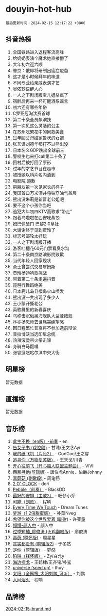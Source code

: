 # douyin-hot-hub

`最后更新时间：2024-02-15 12:17:22 +0800`

## 抖音热榜

1. 全国铁路进入返程客流高峰
1. 给奶奶表演个魔术她直接懵了
1. 大年初六迎六顺
1. 普京：俄即将研制出癌症疫苗
1. 这才是小时候拜年的味道
1. 不同专业给亲戚表演才艺
1. 吴侬软语醉人心
1. 一人之下剧场版宝儿姐杀疯了
1. 宿醉后再来一杯可醒酒系谣言
1. 初六还有哪些年俗
1. C罗亚冠淘汰赛首球
1. 第二十条全员飙演技
1. 第一次见这么灵活的公主
1. 在苏州吃繁花中的同款美食
1. 过年回丈母娘家告状的女婿
1. 张艺谋刘德华都打不过熊出没
1. 日本名义GDP跌出全球前三
1. 警校生也来打call第二十条了
1. 回村后被打回了原形
1. 过年的才艺节目在超市
1. 被授她以柄片名内涵到
1. 电影院 道歉
1. 男朋友第一次见家长的样子
1. 我国首口万米深井将钻穿油气盖层
1. 熊出没朱莉是新晋老公姐吧
1. 要不这个小孩你当吧
1. 逃犯大年初四KTV高歌求“带走”
1. 跟着乌啦啦在西安吃蒸饺
1. 姆巴佩破门 巴黎2:0皇社
1. 大谢谢终于见到贾玲了
1. 标志号邮轮太好玩
1. 一人之下剧场版开播
1. 游客吐槽花60元门票看臭水沟
1. 第二十条南京路演影院致歉
1. 当代年轻人回家现状
1. 勇士曾尝试交易詹姆斯
1. 贾玲杨迪猜歌挑战
1. 带着第二十条走遍抖音
1. 琵琶行舞蹈绝美
1. 日本鹿儿岛县樱岛火山喷发
1. 熊出没一共出现了多少人
1. 王小蒙开撕老公
1. 英歌舞里的新春喜庆
1. 乌称击沉俄黑海舰队大型登陆舰
1. 林亦扬恩师去世痛哭绝望感
1. 因日程繁忙普京将不参加选前辩论
1. 普拉博沃当选印尼总统
1. 热辣滚烫带火拳击课
1. 身骑白马翻唱
1. 张睿逛吃哈尔滨中央大街

## 明星榜

暂无数据

## 直播榜

暂无数据

## 音乐榜

1. [此生不换（en版）-前奏](https://sf5-hl-cdn-tos.douyinstatic.com/obj/tos-cn-ve-2774/oMDvUGwhKrKYDEqXiMYEwxZqBWIJFA92CiLAO) - en
1. [告女子书 (戏腔段)](https://sf6-cdn-tos.douyinstatic.com/obj/tos-cn-ve-2774/osCCzFxWgstBDi92ZfBB4ht7gQENBmQMAl0eI6) - 甘璐/王文艺Ayi
1. [我的纸飞机（片段2）](https://sf6-cdn-tos.douyinstatic.com/obj/tos-cn-ve-2774/oM2ZrKcg2CD5AeRB2gkeXOFB1IxAGJdZPazYHf) - GooGoo/王之睿
1. [追寻你（万物复苏版）](https://sf3-cdn-tos.douyinstatic.com/obj/tos-cn-ve-2774/oYeAZJsbjIDit9APmBg8u6uDUQnHmoCf3gbo74) - 王天戈/川青
1. [开心往前飞（开心超人联盟主题曲）](https://sf5-hl-cdn-tos.douyinstatic.com/obj/tos-cn-ve-2774/9d8fb7c82cf1421fb93a9fe925275e0a) - VIVI
1. [西厢寻他(剪辑版)](https://sf5-hl-cdn-tos.douyinstatic.com/obj/tos-cn-ve-2774/oUsAVfAQKlRNxEv5qxvIB8o5qmIWUcXbzJKJhw) - 唐伯虎Annie、伯爵Johnny
1. [毒蘑菇 (副歌段)](https://sf3-cdn-tos.douyinstatic.com/obj/tos-cn-ve-2774/ocDEUsfdLjxnlFXtfogBCiQCEqYB7QZgZ8VViM) - 周笔畅
1. [2 O' CLOCK](https://sf5-hl-cdn-tos.douyinstatic.com/obj/tos-cn-ve-2774/oIUBICeqlYQHTigCBOnCMlwBZJkgiBjt1oDfbg) - dori
1. [Pebble（前奏）](https://sf5-hl-cdn-tos.douyinstatic.com/obj/tos-cn-ve-2774/5e6913036e674b34b92df6abd1361f00) - BlackDD
1. [最好的安排（主歌2）](https://sf5-hl-cdn-tos.douyinstatic.com/obj/tos-cn-ve-2774/oMMZX1DuHpMwgoDztBmZswgQnbCeeANZxBHkFY) - 旺仔小乔
1. [可能（副歌）](https://sf5-hl-cdn-tos.douyinstatic.com/obj/tos-cn-ve-2774/cde1731888894259b333569393c2fb51) - 程响
1. [Every Time We Touch](https://sf5-hl-cdn-tos.douyinstatic.com/obj/tos-cn-ve-2774/ogN6lUKQeBBfEVhIOMikG1CcJjugxk1tztZyhP) - Dream Tunes
1. [梦游（1.2倍甜蜜版）](https://sf5-hl-cdn-tos.douyinstatic.com/obj/tos-cn-ve-2774/o4gyAUm8hwufoEABmwVIiQtHsFuGzAEEWtNMzo) - 补菜Nveg
1. [希望你被这个世界爱着 (副歌)](https://sf6-cdn-tos.douyinstatic.com/obj/tos-cn-ve-2774/oUHCmWQfZlE3QQBKBeD8rCFLpJzPgCpImhsxMt) - 许亚童
1. [慢慢-颜人中](https://sf3-cdn-tos.douyinstatic.com/obj/tos-cn-ve-2774/ocjHNfBXdBxQNC8ZGAeoLMFTUgtBg8bkExunDC) - 颜人中
1. [过季短袖_廖俊涛 (火鸡翻唱版)](https://sf5-hl-cdn-tos.douyinstatic.com/obj/tos-cn-ve-2774/ogQVJl0tRBKxQgZji7YClFEBrVDeHpPTWfCZbQ) - 廖俊涛
1. [毒药 (释怀版)](https://sf3-cdn-tos.douyinstatic.com/obj/tos-cn-ve-2774/oYILMEAzspdZBIzy4frJNB8ZHPHWAhiwowd4Ad) - 周星星
1. [其实都没有 (剪辑版2)](https://sf3-cdn-tos.douyinstatic.com/obj/tos-cn-ve-2774/oEBNQenHZtBhxYjGgUDQk0BCHTigQafgFlbQ7k) - 于冬然
1. [是你（剪辑版）](https://sf3-cdn-tos.douyinstatic.com/obj/tos-cn-ve-2774/46019dae783c4c969944217fe1cfafc4) - 梦然
1. [陷阱（释怀版）](https://sf5-hl-cdn-tos.douyinstatic.com/obj/tos-cn-ve-2774/oE8C21LeZrzKLDFfQYgMzx4GAIHageG5IzayY7) - Zy/白允y
1. [海边探戈](https://sf5-hl-cdn-tos.douyinstatic.com/obj/tos-cn-ve-2774/os9gE0VQCGqt6VQkZDyBBYvfSDY0QFe3vVmubn) - 王鹤棣/王齐铭/朴鲨
1. [universe (sped up)](https://sf3-cdn-tos.douyinstatic.com/obj/tos-cn-ve-2774/oIQnurQLDCsdYeegkM4CKuVb23MZBXtX6QB8bv) - thuy
1. [太阳（全网搜_太阳刘鹏_可听）](https://sf6-cdn-tos.douyinstatic.com/obj/tos-cn-ve-2774/ogWbyIQnlBFImVbeDocRdCIYtBHlbJXgfZMvgz) - 刘鹏
1. [人间烟火](https://sf5-hl-cdn-tos.douyinstatic.com/obj/tos-cn-ve-2774/947983139f35446684610238bba8e7a9) - 程响

## 品牌榜

[2024-02-15-brand.md](2024-02-15-brand.md)
